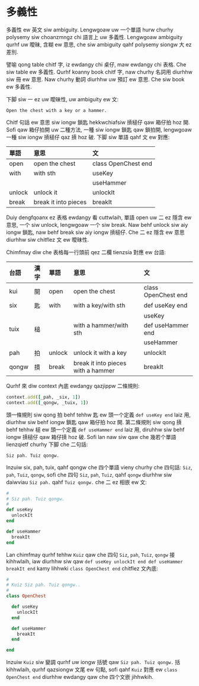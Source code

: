 # 多義性

多義性 ew 英文 siw ambiguity. Lengwgoaw uw 一个單語 hurw churhy polysemy siw choanzmngz chi 語言上 uw 多義性. Lengwgoaw ambiguity qurhf uw 曖昧, 含糊 ew 意思, che siw ambiguity qahf polysemy siongw 大 ez 差別.

譬喻 qong table chitf 字, iz ewdangy chi 桌仔, maw ewdangy chi 表格. Che siw table ew 多義性. Qurhf koanny book chitf 字, naw churhy 名詞用 diurhhw siw 冊 ew 意思. Naw churhy 動詞 diurhhw uw 預訂 ew 意思. Che siw book ew 多義性.

下脚 siw 一 ez uw 曖昧性, uw ambiguity ew 文:

`Open the chest with a key or a hammer.`

Chitf 句話 ew 意思 siw iongw 鎖匙 hekkwchiafsiw 摃槌仔 qaw 箱仔拍 hoz 開. Sofi qaw 箱仔拍開 uw 二種方法, 一種 siw iongw 鎖匙 qaw 鎖拍開,  lengwgoaw 一種 siw iongw 摃槌仔 qaz 摃 hoz 破. 下脚 siw 單語 qahf 文 ew 對應:

| 單語 | 意思 | 文 |
| :--- | :--- | :--- |
| open | open the chest | class OpenChest end |
| with | with sth | useKey |
| | | useHammer |
| unlock | unlock it | unlockIt |
| break | break it into pieces | breakIt |

Duiy dengfqoanx ez 表格 ewdangy 看 cuttwlaih, 單語 open uw 二 ez 隱含 ew 意思, 一个 siw unlock, lengwgoaw 一个 siw break. Naw behf unlock siw aiy iongw 鎖匙, naw behf break siw aiy iongw 摃槌仔. Che 二 ez 隱含 ew 意思 diurhhw siw chitflez 文 ew 曖昧性.

Chimfmay diw che 表格每一行頭前 qez 二欄 tienzsia 對應 ew 台語:

| 台語 | 漢字 | 單語 | 意思 | 文 |
| :--- | :--- | :--- | :--- | :--- |
| kui | 開 | open | open the chest | class OpenChest end |
| six | 匙 | with | with a key/with sth | def useKey end |
||||| useKey |
| tuix | 槌 | | with a hammer/with sth | def useHammer end |
||||| useHammer |
| pah | 拍 | unlock | unlock it with a key | unlockIt |
| qongw | 摃 | break | break it into pieces with a hammer | breakIt |

Qurhf 來 diw context 內底 ewdangy qazjippw 二條規則:

```ruby
context.add([_pah, _six, 1])
context.add([_qongw, _tuix, 1])
```

頭一條規則 siw qong 拍 behf tehhw 匙 ew 頭一个定義 `def useKey end` laiz 用, diurhhw siw behf iongw 鎖匙 qaw 箱仔拍 hoz 開. 第二條規則 siw qong 摃 behf tehhw 槌 ew 頭一个定義 `def useHammer end` laiz 用, diruhhw siw behf iongw 摃槌仔 qaw 箱仔摃 hoz 破. Sofi lan naw siw qaw che 幾若个單語 lienzqietf churhy 下脚 che 二句話:

```
Siz pah. Tuiz qongw.
```

Inzuiw six, pah, tuix, qahf qongw che 四个單語 vieny churhy che 四句話: `Siz`, `pah`, `Tuiz`, `qongw`, sofi che 四句 `Siz`, `pah`, `Tuiz`, qahf `qongw` diurhhw siw daiwviau `Siz pah.` qahf `Tuiz qongw.` che 二 ez 相嵌 ew 文:

```ruby
#
# Siz pah. Tuiz qongw.
#
def useKey
  unlockIt
end

def useHammer
  breakIt
end
```

Lan chimfmay qurhf tehhw `Kuiz` qaw che 四句 `Siz`, `pah`, `Tuiz`, `qongw` 接 kihhwlaih, iaw diurhhw siw qaw `def useKey unlockIt end def useHammer breakIt end` kamy lihhwki `class OpenChest end` chitflez 文內底:

```ruby
#
# Kuiz Siz pah. Tuiz qongw..
#
class OpenChest

  def useKey
    unlockIt
  end

  def useHammer
    breakIt
  end

end
```

Inzuiw `Kuiz` siw 變調 qurhf uw iongw 括號 qaw `Siz pah. Tuiz qongw.` 括 kihhwlaih, qurhf qazsiongw 文尾 ew 句點,  sofi qahf `Kuiz` 對應 ew `class OpenChest end` diurhhw ewdangy qaw che 四个文嵌 jihhwkih.
